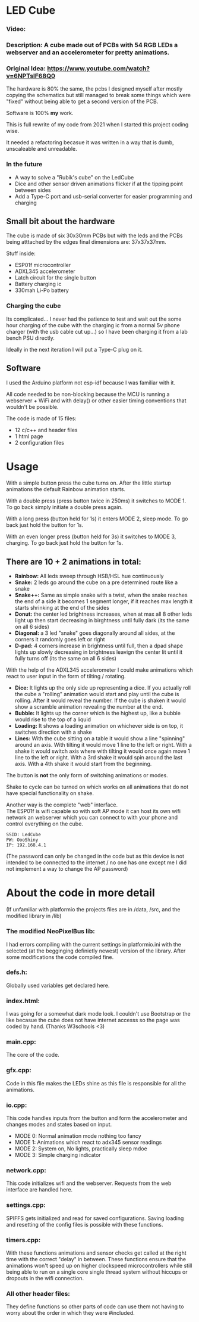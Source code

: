 # LED Cube
### Video: 
### Description: A cube made out of PCBs with 54 RGB LEDs a webserver and an accelerometer for pretty animations.
### Original Idea: https://www.youtube.com/watch?v=6NPTslF68Q0
The hardware is 80% the same, the pcbs I designed myself after mostly copying the schematics but still managed to break some things which were "fixed" without being able to get a second version of the PCB.

Software is 100% **my** work.

This is full rewrite of my code from 2021 when I started this project coding wise.

It needed a refactoring becasue it was written in a way that is dumb, unscaleable and unreadable.

### In the future
- A way to solve a "Rubik's cube" on the LedCube
- Dice and other sensor driven animations flicker if at the tipping point between sides
- Add a Type-C port and usb-serial converter for easier programming and charging

## Small bit about the hardware
The cube is made of six 30x30mm PCBs but with the leds and the PCBs being atttached by the edges final dimensions are: 37x37x37mm.

Stuff inside:
- ESP01f microcontroller
- ADXL345 accelerometer
- Latch circuit for the single button 
- Battery charging ic
- 330mah Li-Po battery

### Charging the cube
Its complicated... I never had the patience to test and wait out the some hour charging of the cube with the charging ic from a normal 5v phone charger (with the usb cable cut up...) so I have been charging it from a lab bench PSU directly.

Ideally in the next iteration I will put a Type-C plug on it.

## Software
I used the Arduino platform not esp-idf because I was familiar with it.

All code needed to be non-blocking because the MCU is running a webserver + WiFi and with delay() or other easier timing conventions that wouldn't be possible.

The code is made of 15 files: 
- 12 c/c++ and header files
- 1 html page
- 2 configuration files

# Usage

With a simple button press the cube turns on. After the little startup animations the default Rainbow animation starts.

With a double press (press button twice in 250ms) it switches to MODE 1.
To go back simply initiate a double press again.

With a long press (button held for 1s) it enters MODE 2, sleep mode.
To go back just hold the button for 1s.

With an even longer press (button held for 3s) it switches to MODE 3, charging.
To go back just hold the button for 1s.

## There are 10 + 2 animations in total:

- **Rainbow:** All leds sweep through HSB/HSL hue continuously
- **Snake:** 2 leds go around the cube on a pre determined route like a snake
- **Snake++:** Same as simple snake with a twist, when the snake reaches the end of a side it becomes 1 segment longer, if it reaches max length it starts shrinking at the end of the sides
- **Donut:** the center led brightness increases, when at max all 8 other leds light up then start decreasing in birghtness until fully dark (its the same on all 6 sides)
- **Diagonal:** a 3 led "snake" goes diagonally around all sides, at the corners it randomly goes left or right
- **D-pad:** 4 corners increase in brightness until full, then a dpad shape lights up slowly decreasing in brightness leavign the center lit until it fully turns off (its the same on all 6 sides)

With the help of the ADXL345 accelerometer I could make animations which react to user input in the form of tilting / rotating.

- **Dice:** It lights up the only side up representing a dice. If you actually roll the cube a "rolling" animation would start and play until the cube is rolling. After it would reveal the number. If the cube is shaken it would show a scramble animation revealing the number at the end. 
- **Bubble:** It lights up the corner which is the highest up, like a bubble would rise to the top of a liquid
- **Loading:** It shows a loading animation on whichever side is on top, it switches direction with a shake
- **Lines:** With the cube sitting on a table it would show a line "spinning" around an axis. With tilting it would move 1 line to the left or right. With a shake it would switch axis where with tilting it would once again move 1 line to the left or right. With a 3rd shake it would spin around the last axis. With a 4th shake it would start from the beginning.

The button is **not** the only form of switching animations or modes.

Shake to cycle can be turned on which works on all animations that do not have special functionality on shake.

Another way is the complete "web" interface.  
The ESP01f is wifi capable so with soft AP mode it can host its own wifi network an webserver which you can connect to with your phone and control everything on the cube. 

```
SSID: LedCube
PW: OooShiny
IP: 192.168.4.1
```
(The password can only be changed in the code but as this device is not intended to be connected to the internet / no one has one except me I did not implement a way to change the AP password)


# About the code in more detail
(If unfamiliar with platformio the projects files are in /data, /src, and the modified library in /lib)

### The modified NeoPixelBus lib:
I had errors compiling with the current settings in platformio.ini with the selected (at the begginging definietly newest) version of the library. After some modifications the code compiled fine.

### defs.h:
Globally used variables get declared here.

### index.html: 
I was going for a somewhat dark mode look. I couldn't use Bootstrap or the like becasue the cube does not have internet accesss so the page was coded by hand. (Thanks W3schools <3)

### main.cpp:
The core of the code.

### gfx.cpp:
Code in this file makes the LEDs shine as this file is responsible for all the animations.

### io.cpp: 
This code handles inputs from the button and form the accelerometer and changes modes and states based on input.

- MODE 0: Normal animation mode nothing too fancy
- MODE 1: Animations which react to adx345 sensor readings
- MODE 2: System on, No lights, practically sleep mdoe
- MODE 3: Simple charging indicator

### network.cpp:
This code initializes wifi and the webserver. Requests from the web interface are handled here.

### settings.cpp:
SPIFFS gets initialized and read for saved configurations. Saving loading and resetting of the config files is possible with these functions.

### timers.cpp: 
With these functions animations and sensor checks get called at the right time with the correct "delay" in between. These functions ensure that the animations won't speed up on higher clockspeed microcontrollers while still being able to run on a single core single thread system without hiccups or dropouts in the wifi connection.

### All other header files:
They define functions so other parts of code can use them not having to worry about the order in which they were #included.


